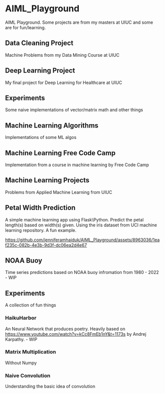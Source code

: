 # AIML_Playground
AIML Playground. Some projects are from my masters at UIUC and some are for fun/learning.

## Data Cleaning Project
Machine Problems from my Data Mining Course at UIUC

## Deep Learning Project
My final project for Deep Learning for Healthcare at UIUC

## Experiments
Some naive implementations of vector/matrix math and other things

## Machine Learning Algorithms
Implementations of some ML algos

## Machine Learning Free Code Camp
Implementation from a course in machine learning by Free Code Camp

## Machine Learning Projects
Problems from Applied Machine Learning from UIUC

## Petal Width Prediction
A simple machine learning app using Flask\Python. Predict the petal length(s) based on width(s) given. Using the iris dataset from UCI machine learning repository. A fun example.

https://github.com/jenniferamhajduk/AIML_Playground/assets/8963036/1eaf235c-082b-4e3b-9d3f-dc06ea2d4e67

## NOAA Buoy
Time series predictions based on NOAA buoy infromation from 1980 - 2022 - WIP

## Experiments
A collection of fun things

### HaikuHarbor
An Neural Network that produces poetry. Heavily based on https://www.youtube.com/watch?v=kCc8FmEb1nY&t=1173s by Andrej Karpathy. - WIP

### Matrix Multiplication
Without Numpy

### Naive Convolution
Understanding the basic idea of convolution


